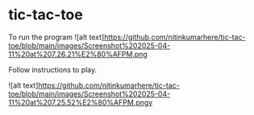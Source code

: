 # tic-tac-toe

To run the program
![alt text]https://github.com/nitinkumarhere/tic-tac-toe/blob/main/images/Screenshot%202025-04-11%20at%207.26.21%E2%80%AFPM.png

Follow instructions to play.

![alt text]https://github.com/nitinkumarhere/tic-tac-toe/blob/main/images/Screenshot%202025-04-11%20at%207.25.52%E2%80%AFPM.pngv

